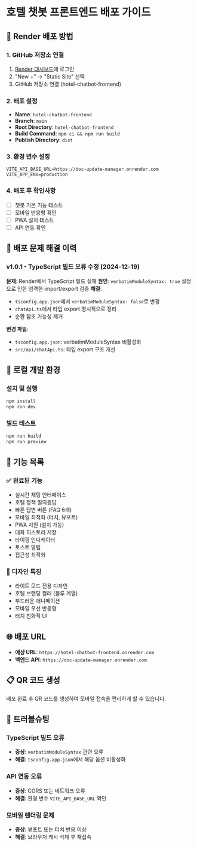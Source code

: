 # 호텔 챗봇 프론트엔드 배포 가이드

## 🚀 Render 배포 방법

### 1. GitHub 저장소 연결
1. [Render 대시보드](https://dashboard.render.com)에 로그인
2. "New +" → "Static Site" 선택
3. GitHub 저장소 연결 (hotel-chatbot-frontend)

### 2. 배포 설정
- **Name**: `hotel-chatbot-frontend`
- **Branch**: `main`
- **Root Directory**: `hotel-chatbot-frontend`
- **Build Command**: `npm ci && npm run build`
- **Publish Directory**: `dist`

### 3. 환경 변수 설정
```
VITE_API_BASE_URL=https://doc-update-manager.onrender.com
VITE_APP_ENV=production
```

### 4. 배포 후 확인사항
- [ ] 챗봇 기본 기능 테스트
- [ ] 모바일 반응형 확인
- [ ] PWA 설치 테스트
- [ ] API 연동 확인

## 🔧 배포 문제 해결 이력

### v1.0.1 - TypeScript 빌드 오류 수정 (2024-12-19)
**문제**: Render에서 TypeScript 빌드 실패
**원인**: `verbatimModuleSyntax: true` 설정으로 인한 엄격한 import/export 검증
**해결**: 
- `tsconfig.app.json`에서 `verbatimModuleSyntax: false`로 변경
- `chatApi.ts`에서 타입 export 명시적으로 정리
- 순환 참조 가능성 제거

**변경 파일**:
- `tsconfig.app.json`: verbatimModuleSyntax 비활성화
- `src/api/chatApi.ts`: 타입 export 구조 개선

## 🔧 로컬 개발 환경

### 설치 및 실행
```bash
npm install
npm run dev
```

### 빌드 테스트
```bash
npm run build
npm run preview
```

## 📱 기능 목록

### ✅ 완료된 기능
- 실시간 채팅 인터페이스
- 호텔 정책 질의응답
- 빠른 답변 버튼 (FAQ 6개)
- 모바일 최적화 (터치, 뷰포트)
- PWA 지원 (설치 가능)
- 대화 히스토리 저장
- 타이핑 인디케이터
- 토스트 알림
- 접근성 최적화

### 🎨 디자인 특징
- 라이트 모드 전용 디자인
- 호텔 브랜딩 컬러 (블루 계열)
- 부드러운 애니메이션
- 모바일 우선 반응형
- 터치 친화적 UI

## 🌐 배포 URL
- **예상 URL**: `https://hotel-chatbot-frontend.onrender.com`
- **백엔드 API**: `https://doc-update-manager.onrender.com`

## 📋 QR 코드 생성
배포 완료 후 QR 코드를 생성하여 모바일 접속을 편리하게 할 수 있습니다.

## 🐛 트러블슈팅

### TypeScript 빌드 오류
- **증상**: `verbatimModuleSyntax` 관련 오류
- **해결**: `tsconfig.app.json`에서 해당 옵션 비활성화

### API 연동 오류
- **증상**: CORS 또는 네트워크 오류
- **해결**: 환경 변수 `VITE_API_BASE_URL` 확인

### 모바일 렌더링 문제
- **증상**: 뷰포트 또는 터치 반응 이상
- **해결**: 브라우저 캐시 삭제 후 재접속 